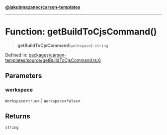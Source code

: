 [**@jakubmazanec/carson-templates**](../README.md)

---

# Function: getBuildToCjsCommand()

> **getBuildToCjsCommand**(`workspace`): `string`

Defined in:
[packages/carson-templates/source/getBuildToCjsCommand.ts:6](https://github.com/jakubmazanec/tools/blob/c36a857a499e2c0c4f38fc4405cb987b357adf10/packages/carson-templates/source/getBuildToCjsCommand.ts#L6)

## Parameters

### workspace

`Workspace`\<`true`\> | `Workspace`\<`false`\>

## Returns

`string`
